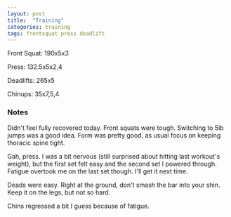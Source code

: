 ```yaml
---
layout: post
title:  "Training"
categories: training
tags: frontsquat press deadlift
---
```


Front Squat:    190x5x3

Press:          132.5x5x2,4

Deadlifts:      265x5

Chinups:        35x7,5,4

### Notes

Didn't feel fully recovered today. Front squats were tough. Switching to 5lb
jumps was a good idea. Form was pretty good, as usual focus on keeping thoracic
spine tight.

Gah, press. I was a bit nervous (still surprised about hitting last workout's
weight), but the first set felt easy and the second set I powered through.
Fatigue overtook me on the last set though. I'll get it next time.

Deads were easy. Right at the ground, don't smash the bar into your shin. Keep
it on the legs, but not so hard.

Chins regressed a bit I guess because of fatigue.
